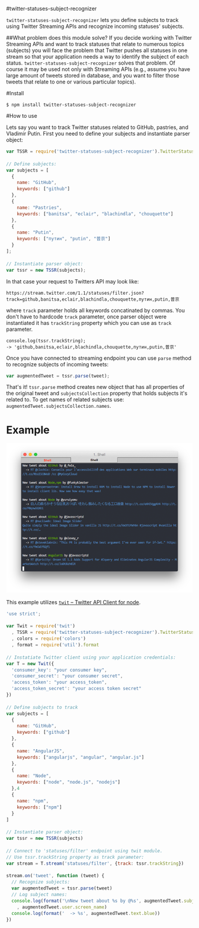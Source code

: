 #twitter-statuses-subject-recognizer

`twitter-statuses-subject-recognizer` lets you define subjects to track using Twitter Streaming APIs and recognize incoming statuses' subjects.

##What problem does this module solve?
If you decide working with Twitter Streaming APIs and want to track statuses that relate to numerous topics (subjects) you will face the problem that Twitter pushes all statuses in one stream so that your application needs a way to identify the subject of each status. `twitter-statuses-subject-recognizer` solves that problem. Of course it may be used not only with Streaming APIs (e.g., assume you have large amount of tweets stored in database, and you want to filter those tweets that relate to one or various particular topics).

#Install

	$ npm install twitter-statuses-subject-recognizer

#How to use

Lets say you want to track Twitter statuses related to GitHub, pastries, and Vladimir Putin. First you need to define your subjects and instantiate parser object:

```javascript
var TSSR = require('twitter-statuses-subject-recognizer').TwitterStatusesSubjectRecognizer;

// Define subjects:
var subjects = [
  {
    name: "GitHub",
    keywords: ["github"]
  },
  {	
	name: "Pastries",
	keywords: ["banitsa", "eclair", "blachindla", "chouquette"]
  },
  {
	name: "Putin", 
	keywords: ["путин", "putin", "普京"]
  }
];

// Instantiate parser object:
var tssr = new TSSR(subjects);
```

In that case your request to Twitters API may look like:
	
	https://stream.twitter.com/1.1/statuses/filter.json?track=github,banitsa,eclair,blachindla,chouquette,путин,putin,普京

where `track` parameter holds all keywords concatinated by commas. You don't have to hardcode `track` parameter, once parser object were instantiated it has `trackString` property which you can use as `track` parameter.

	console.log(tssr.trackString);
	-> 'github,banitsa,eclair,blachindla,chouquette,путин,putin,普京'
	
Once you have connected to streaming endpoint you can use `parse` method to recognize subjects of incoming tweets:
```javascript
var augmentedTweet = tssr.parse(tweet);
```
That's it! `tssr.parse` method creates new object that has all properties of the original tweet and `subjectsCollection` property that holds subjects it's related to. To get names of related subjects use: `augmentedTweet.subjectsCollection.names`.



# Example

![Terminal output](https://raw.githubusercontent.com/BorisChumichev/twitter-statuses-subject-recognizer/master/term-shot.png)

This example utilizes [`twit` – Twitter API Client for node](https://github.com/ttezel/twit).

```javascript
'use strict';

var Twit = require('twit')
  , TSSR = require('twitter-statuses-subject-recognizer').TwitterStatusesSubjectRecognizer
  , colors = require('colors')
  , format = require('util').format

// Instatiate Twitter client using your application credentials:
var T = new Twit({
  'consumer_key': "your consumer key",
  'consumer_secret': "your consumer secret",
  'access_token': "your access_token",
  'access_token_secret': "your access token secret"
})

// Define subjects to track
var subjects = [
  {
    name: "GitHub",
    keywords: ["github"]
  },
  {
    name: "AngularJS",
    keywords: ["angularjs", "angular", "angular.js"]
  },
  {
    name: "Node",
    keywords: ["node", "node.js", "nodejs"]
  },4
  {
    name: "npm",
    keywords: ["npm"]
  }
]

// Instantiate parser object:
var tssr = new TSSR(subjects)

// Connect to 'statuses/filter' endpoint using twit module.
// Use tssr.trackString property as track parameter:
var stream = T.stream('statuses/filter', {track: tssr.trackString})

stream.on('tweet', function (tweet) {
  // Recognize subjects:
  var augmentedTweet = tssr.parse(tweet)
  // Log subject names:
  console.log(format('\nNew tweet about %s by @%s', augmentedTweet.subjectsCollection.names.toString().green)
    , augmentedTweet.user.screen_name)
  console.log(format('  -> %s', augmentedTweet.text.blue))
})
```
	
